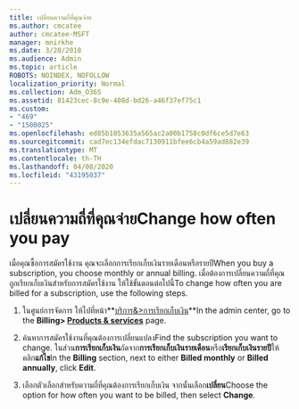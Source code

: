 ```yaml
---
title: เปลี่ยนความถี่ที่คุณจ่าย
ms.author: cmcatee
author: cmcatee-MSFT
manager: mnirkhe
ms.date: 3/20/2018
ms.audience: Admin
ms.topic: article
ROBOTS: NOINDEX, NOFOLLOW
localization_priority: Normal
ms.collection: Adm_O365
ms.assetid: 81423cec-8c9e-408d-bd26-a46f37ef75c1
ms.custom:
- "469"
- "1500025"
ms.openlocfilehash: ed85b1053635a565ac2a00b1758c0df6ce5d7e63
ms.sourcegitcommit: cad7ec134efdac7130911bfee6cb4a59ad882e39
ms.translationtype: MT
ms.contentlocale: th-TH
ms.lasthandoff: 04/08/2020
ms.locfileid: "43195037"
---
```

# <a name="change-how-often-you-pay"></a><span data-ttu-id="7ca46-102">เปลี่ยนความถี่ที่คุณจ่าย</span><span class="sxs-lookup"><span data-stu-id="7ca46-102">Change how often you pay</span></span>

<span data-ttu-id="7ca46-103">เมื่อคุณซื้อการสมัครใช้งาน คุณจะเลือกการเรียกเก็บเงินรายเดือนหรือรายปี</span><span class="sxs-lookup"><span data-stu-id="7ca46-103">When you buy a subscription, you choose monthly or annual billing.</span></span> <span data-ttu-id="7ca46-104">เมื่อต้องการเปลี่ยนความถี่ที่คุณถูกเรียกเก็บเงินสําหรับการสมัครใช้งาน ให้ใช้ขั้นตอนต่อไปนี้</span><span class="sxs-lookup"><span data-stu-id="7ca46-104">To change how often you are billed for a subscription, use the following steps.</span></span>

1. <span data-ttu-id="7ca46-105">ในศูนย์การจัดการ ให้ไปที่หน้า**[บริการ&>การเรียกเก็บเงิน](https://go.microsoft.com/fwlink/p/?linkid=842054)**</span><span class="sxs-lookup"><span data-stu-id="7ca46-105">In the admin center, go to the **Billing> [Products & services](https://go.microsoft.com/fwlink/p/?linkid=842054)** page.</span></span>

2. <span data-ttu-id="7ca46-106">ค้นหาการสมัครใช้งานที่คุณต้องการเปลี่ยนแปลง</span><span class="sxs-lookup"><span data-stu-id="7ca46-106">Find the subscription you want to change.</span></span> <span data-ttu-id="7ca46-107">ในส่วน**การเรียกเก็บเงิน**ถัดจาก**การเรียกเก็บเงินรายเดือน**หรือ**เรียกเก็บเงินรายปี**ให้คลิก**แก้ไข**</span><span class="sxs-lookup"><span data-stu-id="7ca46-107">In the **Billing** section, next to either **Billed monthly** or **Billed annually**, click **Edit**.</span></span>

3. <span data-ttu-id="7ca46-108">เลือกตัวเลือกสําหรับความถี่ที่คุณต้องการเรียกเก็บเงิน จากนั้นเลือก**เปลี่ยน**</span><span class="sxs-lookup"><span data-stu-id="7ca46-108">Choose the option for how often you want to be billed, then select **Change**.</span></span>
